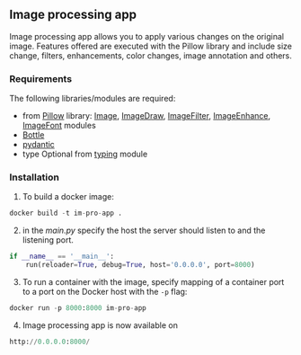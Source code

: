 ## Image processing app

Image processing app allows you to apply various changes on the original image.
Features offered are executed with the Pillow library and include size change, filters, enhancements, color changes, image annotation and others.

### Requirements

The following libraries/modules are required:

- from [Pillow](https://pillow.readthedocs.io/en/stable/index.html#) library:
[Image](https://pillow.readthedocs.io/en/stable/reference/Image.html), [ImageDraw](https://pillow.readthedocs.io/en/stable/reference/ImageDraw.html), [ImageFilter](https://pillow.readthedocs.io/en/stable/reference/ImageFilter.html), [ImageEnhance](https://pillow.readthedocs.io/en/stable/reference/ImageEnhance.html), [ImageFont](https://pillow.readthedocs.io/en/stable/reference/ImageFont.html) modules
- [Bottle](https://bottlepy.org/docs/dev/tutorial.html)
- [pydantic](https://pydantic-docs.helpmanual.io/)
- type Optional from [typing](https://docs.python.org/3/library/typing.html)
module

### Installation

1. To build a docker image:

```python
docker build -t im-pro-app .
```

2. in the *main.py* specify the host the server should listen to and the listening port.

```python
if __name__ == '__main__':
    run(reloader=True, debug=True, host='0.0.0.0', port=8000)
```

3. To run a container with the image, specify mapping of a container port to a port on the Docker host with the `-p` flag:

```python
docker run -p 8000:8000 im-pro-app
```


4. Image processing app is now available on
```python
http://0.0.0.0:8000/
```